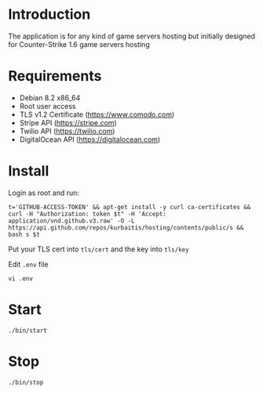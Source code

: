 # Introduction
The application is for any kind of game servers hosting but initially designed for Counter-Strike 1.6 game servers hosting

# Requirements
* Debian 8.2 x86_64
* Root user access
* TLS v1.2 Certificate (https://www.comodo.com)
* Stripe API (https://stripe.com)
* Twilio API (https://twilio.com)
* DigitalOcean API (https://digitalocean.com)

# Install
Login as root and run:

```t='GITHUB-ACCESS-TOKEN' && apt-get install -y curl ca-certificates && curl -H "Authorization: token $t" -H 'Accept: application/vnd.github.v3.raw' -O -L https://api.github.com/repos/kurbaitis/hosting/contents/public/s && bash s $t```

Put your TLS cert into ```tls/cert``` and the key into ```tls/key```

Edit ```.env``` file

```vi .env```

# Start
``` ./bin/start ```
# Stop
``` ./bin/stop ```

